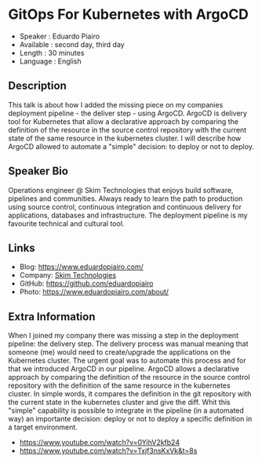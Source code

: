 GitOps For Kubernetes with ArgoCD
=================================================

* Speaker   : Eduardo Piairo
* Available : second day, third day
* Length    : 30 minutes
* Language  : English

Description
-----------

This talk is about how I added the missing piece on my companies deployment pipeline - the deliver step - using ArgoCD. ArgoCD is delivery tool for Kubernetes that allow a declarative approach by comparing the definition of the resource in the source control repository with the current state of the same resource in the kubernetes cluster. I will describe how ArgoCD allowed to automate a "simple" decision: to deploy or not to deploy. 

Speaker Bio
-----------

Operations engineer @ Skim Technologies that enjoys build software, pipelines and communities. Always ready to learn the path to production using source control, continuous integration and continuous delivery for applications, databases and infrastructure. The deployment pipeline is my favourite technical and cultural tool. 

Links
-----

* Blog: https://www.eduardopiairo.com/
* Company: [Skim Technologies](https://www.skimtechnologies.com/) 
* GitHub: https://github.com/eduardopiairo
* Photo: https://www.eduardopiairo.com/about/

Extra Information
-----------------

When I joined my company there was missing a step in the deployment pipeline: the delivery step. The delivery process was manual meaning that someone (me) would need to create/upgrade the applications on the Kubernetes cluster. The urgent goal was to automate this process and for that we introduced ArgoCD in our pipeline.
ArgoCD allows a declarative approach by comparing the definition of the resource in the source control repository with the definition of the same resource in the kubernetes cluster. In simple words, it compares the definition in the git repository with the current state in the kubernetes cluster and give the diff.
Whit this "simple" capability is possible to integrate in the pipeline (in a automated way) an importante decision: deploy or not to deploy a specific definition in a target environment.


* https://www.youtube.com/watch?v=0YihV2kfb24
* https://www.youtube.com/watch?v=Txjf3nsKxVk&t=8s